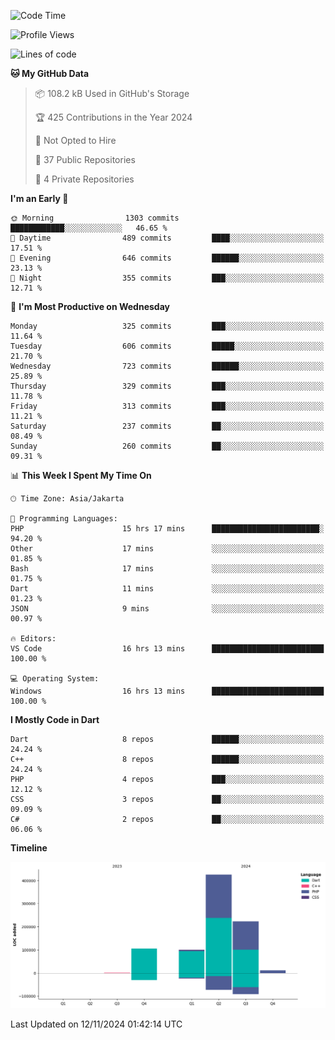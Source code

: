 <!--START_SECTION:waka-->
![Code Time](http://img.shields.io/badge/Code%20Time-266%20hrs%2014%20mins-blue)

![Profile Views](http://img.shields.io/badge/Profile%20Views-1-blue)

![Lines of code](https://img.shields.io/badge/From%20Hello%20World%20I%27ve%20Written-866.0%20thousand%20lines%20of%20code-blue)

**🐱 My GitHub Data** 

> 📦 108.2 kB Used in GitHub's Storage 
 > 
> 🏆 425 Contributions in the Year 2024
 > 
> 🚫 Not Opted to Hire
 > 
> 📜 37 Public Repositories 
 > 
> 🔑 4 Private Repositories 
 > 
**I'm an Early 🐤** 

```text
🌞 Morning                1303 commits        ████████████░░░░░░░░░░░░░   46.65 % 
🌆 Daytime                489 commits         ████░░░░░░░░░░░░░░░░░░░░░   17.51 % 
🌃 Evening                646 commits         ██████░░░░░░░░░░░░░░░░░░░   23.13 % 
🌙 Night                  355 commits         ███░░░░░░░░░░░░░░░░░░░░░░   12.71 % 
```
📅 **I'm Most Productive on Wednesday** 

```text
Monday                   325 commits         ███░░░░░░░░░░░░░░░░░░░░░░   11.64 % 
Tuesday                  606 commits         █████░░░░░░░░░░░░░░░░░░░░   21.70 % 
Wednesday                723 commits         ██████░░░░░░░░░░░░░░░░░░░   25.89 % 
Thursday                 329 commits         ███░░░░░░░░░░░░░░░░░░░░░░   11.78 % 
Friday                   313 commits         ███░░░░░░░░░░░░░░░░░░░░░░   11.21 % 
Saturday                 237 commits         ██░░░░░░░░░░░░░░░░░░░░░░░   08.49 % 
Sunday                   260 commits         ██░░░░░░░░░░░░░░░░░░░░░░░   09.31 % 
```


📊 **This Week I Spent My Time On** 

```text
🕑︎ Time Zone: Asia/Jakarta

💬 Programming Languages: 
PHP                      15 hrs 17 mins      ████████████████████████░   94.20 % 
Other                    17 mins             ░░░░░░░░░░░░░░░░░░░░░░░░░   01.85 % 
Bash                     17 mins             ░░░░░░░░░░░░░░░░░░░░░░░░░   01.75 % 
Dart                     11 mins             ░░░░░░░░░░░░░░░░░░░░░░░░░   01.23 % 
JSON                     9 mins              ░░░░░░░░░░░░░░░░░░░░░░░░░   00.97 % 

🔥 Editors: 
VS Code                  16 hrs 13 mins      █████████████████████████   100.00 % 

💻 Operating System: 
Windows                  16 hrs 13 mins      █████████████████████████   100.00 % 
```

**I Mostly Code in Dart** 

```text
Dart                     8 repos             ██████░░░░░░░░░░░░░░░░░░░   24.24 % 
C++                      8 repos             ██████░░░░░░░░░░░░░░░░░░░   24.24 % 
PHP                      4 repos             ███░░░░░░░░░░░░░░░░░░░░░░   12.12 % 
CSS                      3 repos             ██░░░░░░░░░░░░░░░░░░░░░░░   09.09 % 
C#                       2 repos             ██░░░░░░░░░░░░░░░░░░░░░░░   06.06 % 
```



**Timeline**

![Lines of Code chart](https://raw.githubusercontent.com/PradiptaAhmad/PradiptaAhmad/main/assets/bar_graph.png)


 Last Updated on 12/11/2024 01:42:14 UTC
<!--END_SECTION:waka-->

